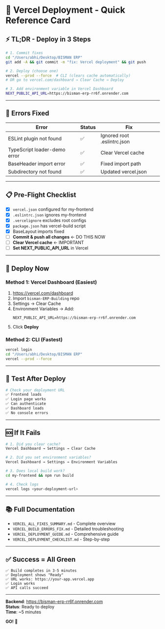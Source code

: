 # 🚀 Vercel Deployment - Quick Reference Card

## ⚡ TL;DR - Deploy in 3 Steps

```bash
# 1. Commit fixes
cd "/Users/abhi/Desktop/BISMAN ERP"
git add -A && git commit -m "fix: Vercel deployment" && git push

# 2. Deploy (choose one)
vercel --prod --force  # CLI (clears cache automatically)
# OR go to vercel.com/dashboard → Clear Cache → Deploy

# 3. Add environment variable in Vercel Dashboard
NEXT_PUBLIC_API_URL=https://bisman-erp-rr6f.onrender.com
```

---

## 🔴 Errors Fixed

| Error | Status | Fix |
|-------|--------|-----|
| ESLint plugin not found | ✅ | Ignored root .eslintrc.json |
| TypeScript loader-demo error | ✅ | Clear Vercel cache |
| BaseHeader import error | ✅ | Fixed import path |
| Subdirectory not found | ✅ | Updated vercel.json |

---

## 📋 Pre-Flight Checklist

- [x] `vercel.json` configured for my-frontend
- [x] `.eslintrc.json` ignores my-frontend
- [x] `.vercelignore` excludes root configs
- [x] `package.json` has vercel-build script
- [x] BaseLayout imports fixed
- [ ] **Commit & push all changes** ← DO THIS NOW
- [ ] **Clear Vercel cache** ← IMPORTANT
- [ ] **Set NEXT_PUBLIC_API_URL** in Vercel

---

## 🎯 Deploy Now

### Method 1: Vercel Dashboard (Easiest)
1. https://vercel.com/dashboard
2. Import `bisman-ERP-Building` repo
3. Settings → Clear Cache
4. Environment Variables → Add:
   ```
   NEXT_PUBLIC_API_URL=https://bisman-erp-rr6f.onrender.com
   ```
5. Click **Deploy**

### Method 2: CLI (Fastest)
```bash
vercel login
cd "/Users/abhi/Desktop/BISMAN ERP"
vercel --prod --force
```

---

## 🧪 Test After Deploy

```bash
# Check your deployment URL
✅ Frontend loads
✅ Login page works
✅ Can authenticate
✅ Dashboard loads
✅ No console errors
```

---

## 🆘 If It Fails

```bash
# 1. Did you clear cache?
Vercel Dashboard → Settings → Clear Cache

# 2. Did you set environment variables?
Vercel Dashboard → Settings → Environment Variables

# 3. Does local build work?
cd my-frontend && npm run build

# 4. Check logs
vercel logs <your-deployment-url>
```

---

## 📚 Full Documentation

- `VERCEL_ALL_FIXES_SUMMARY.md` - Complete overview
- `VERCEL_BUILD_ERRORS_FIX.md` - Detailed troubleshooting
- `VERCEL_DEPLOYMENT_GUIDE.md` - Comprehensive guide
- `VERCEL_DEPLOYMENT_CHECKLIST.md` - Step-by-step

---

## ✅ Success = All Green

```
✅ Build completes in 3-5 minutes
✅ Deployment shows "Ready"
✅ URL works: https://your-app.vercel.app
✅ Login works
✅ API calls succeed
```

---

**Backend**: https://bisman-erp-rr6f.onrender.com  
**Status**: Ready to deploy  
**Time**: ~5 minutes

**GO!** 🚀
